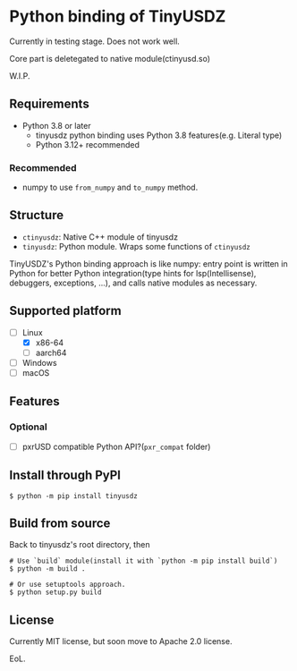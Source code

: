 # Python binding of TinyUSDZ

Currently in testing stage. Does not work well.

Core part is deletegated to native module(ctinyusd.so)

W.I.P.

## Requirements

* Python 3.8 or later
  * tinyusdz python binding uses Python 3.8 features(e.g. Literal type)
  * Python 3.12+ recommended

### Recommended

* numpy to use `from_numpy` and `to_numpy` method.

## Structure

* `ctinyusdz`: Native C++ module of tinyusdz
* `tinyusdz`: Python module. Wraps some functions of `ctinyusdz`

TinyUSDZ's Python binding approach is like numpy: entry point is written in Python for better Python integration(type hints for lsp(Intellisense), debuggers, exceptions, ...), and calls native modules as necessary.

## Supported platform

* [ ] Linux
  * [x] x86-64
  * [ ] aarch64
* [ ] Windows
* [ ] macOS

## Features


### Optional

* [ ] pxrUSD compatible Python API?(`pxr_compat` folder)

## Install through PyPI

```
$ python -m pip install tinyusdz
```

## Build from source

Back to tinyusdz's root directory, then

```
# Use `build` module(install it with `python -m pip install build`) 
$ python -m build .

# Or use setuptools approach.
$ python setup.py build
```


## License

Currently MIT license, but soon move to Apache 2.0 license.

EoL.
